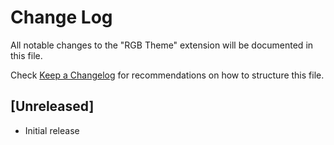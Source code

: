# Change Log

All notable changes to the "RGB Theme" extension will be documented in this file.

Check [Keep a Changelog](http://keepachangelog.com/) for recommendations on how to structure this file.

## [Unreleased]

- Initial release
